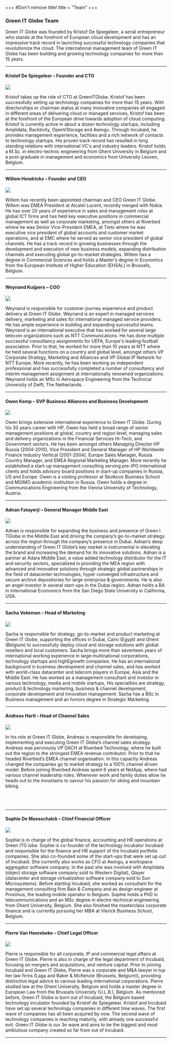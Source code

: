 +++
#Don't remove title!
title = "Team"
+++

### Green IT Globe Team

Green IT Globe was founded by Kristof De Spiegeleer, a serial entrepreneur who stands
at the forefront of European cloud development and has an impressive track record in launching
successful technology companies that revolutionize the cloud. The international management
team of Green IT Globe has been building and growing technology companies for more than
15 years.

----------------

#### Kristof De Spiegeleer – Founder and CTO


![](/images/team/kds.jpg)

Kristof takes up the role of CTO at GreenITGlobe. Kristof has been successfully setting up technology companies for more than 15 years. With directorships or chairman status at many innovative companies all engaged in different areas of delivering cloud or  managed services, Kristof has been at the forefront of the European drive towards adoption of cloud computing. Kristof is currently active in about a dozen technology startups, including Amplidata, Racktivity,
OpenVStorage and Awingu. Through Incubaid, he provides management experience, facilities and a rich network of contacts to technology startups. His proven track record has resulted in long standing relations with international VC's and industry leaders.
Kristof holds a M.Sc. in electro-technic engineering from Ghent University in Belgium and a post-graduate in management and economics from University Leuven, Belgium.

----------------------

#### Willem Hendrickx – Founder and CEO

![](/images/team/willem.jpg)

Willem has recently been appointed chairman and CEO Green IT Globe.
Willem was EMEA President at Alcatel Lucent, recently merged with Nokia. He has over 20 years of experience in sales and management  roles at global ICT firms and has held key executive  positions in commercial management as well as corporate marketing, amongst others at Riverbed where he was Senior Vice-President EMEA, at Tieto where he was executive vice president of global accounts and
customer market operations, and at EMC where he served as senior vice president of global channels. He has a track record in growing businesses through the development and execution of new business models, expanding distribution channels and executing global go-to-market strategies.
Willem has a degree in Commercial Sciences and holds a Master’s degree in Economics from the European Institute of Higher Education (EHSAL) in Brussels, Belgium.

----------------------------

#### Weynand Kuijpers – COO

![](/images/team/weynand.jpg)

Weynand is responsible for customer journey experience and product delivery at Green IT Globe. Weynand is an expert in managed services delivery, marketing and sales for international managed service providers. He has ample experience in building and expanding successful teams.
Weynand is an international executive that has worked for several large telecom organizations such as NTT Communications. He has done multiple successful consultancy assignments for UEFA, Europe's leading football association. Prior to that, he worked for more than 10 years at NTT where he held several functions on a country and global level, amongst others VP Corporate Strategy, Marketing and Alliances and VP Global IP Network for NTT Europe.
More recently, he has been working as independent professional and has successfully completed a number of consultancy and interim management assignment at internationally renowned organizations.
Weynand holds an MSc in Aerospace Engineering from the Technical University of Delft, The Netherlands.


----------------------------

#### Owen Kemp – SVP Business Alliances and Business Development

![](/images/team/owen.jpg)

Owen brings extensive international experience to Green IT Globe. During his 30 years career with HP, Owen has held a broad range of senior management positions at global, country and region level, managing sales and delivery organizations in the Financial Services Hi-Tech, and Government sectors. He has been amongst others Managing Director HP Russia (2004-2010), Vice President and General Manager of HP Worldwide Finance Industry Vertical (2001-2004), Europe Sales Manager, Russia Country Manager, and  EMEA
Regional Marketing Manager.
More recently he established a start-up management consulting serving pre-IPO international clients and holds advisory board positions in start-up companies in Russia, US and Europe. Owen is a visiting professor at Skolkovo Business School and MGIMO academic institution in Russia.
Owen holds a degree in Communications Engineering from the Vienna University of Technology, Austria.


----------------------------


#### Adnan Fatayerji – General Manager Middle East

![](/images/team/adnan.jpg)

Adnan is responsible for expanding the business and presence of Green I TGlobe in  the  Middle East  and  driving  the  company’s  go-to-market strategy across the region through the company’s presence in Dubai. Adnan’s deep understanding of Green IT Globe’s key market is instrumental in elevating the brand and increasing the demand for its innovative solutions.
Adnan is a partner at Adara Middle East, a value added technology distributor for the IT and security sectors, specialized in providing  the
MEA region with advanced and innovative solutions through strategic global partnerships in the field of datacenter technologies, hyper converged infrastructure and secure archive depositories for large enterprise & governments. He is also an angel investor in several start-ups in the Dubai region.
Adnan holds a BA in International Economics from the San Diego State University in California, USA.



----------------------------


#### Sacha Vekeman – Head of Marketing

![](/images/team/sacha.jpg)

Sacha is responsible for strategy, go-to-market and product marketing at Green IT Globe, supporting the offices in Dubai, Caïro (Egypt) and Ghent (Belgium) to successfully deploy cloud and storage solutions with global resellers and local customers.
Sacha brings more than seventeen years of international working experience in large multinational corporations, technology startups and  highEgrowth  companies.  He  has  an  international  background  in business  development  and  channel  sales,  and  has  worked  with  world-class  datacenter  and  telecom  players  in  Europe,  Asia  and  the  Middle
East. He has worked as a management consultant and investor in various technology, media and mobile startups, His specialties are strategy, product & technology marketing, business & channel development, corporate development and innovation management.
Sacha has a BSc in Business management and an honors degree in Strategic Marketing.


----------------------------


#### Andreas Hartl – Head of Channel Sales

![](/images/team/andreas.jpg)

In his role at Green IT Globe, Andreas is responsible for developing, implementing and executing Green IT Globe’s channel sales strategy. Andreas was perviously VP DACH at Riverbed Technology, where he built out the region to the strongest EMEA revenue contributor. Prior to that he headed Riverbed’s EMEA channel organisation. In this capacity Andreas changed the companies go to market strategy to a 100% channel driven model. Before joining Riverbed Andreas spent 6 years at NetApp, where had various channel leadership roles. Whenever work and family duties allow he heads out to the mountains to savour his passion for skiing and mountain biking.
<br>
<br>
<br>
<br>



----------------------------

#### Sophie De Maesschalck – Chief Financial Officer

![](/images/team/sophie.jpg)

Sophie is in charge of the global finance, accounting and HR operations at Green ITG lobe.
Sophie   is   co-founder   of   the   technology   incubator   Incubaid   and responsible for the finance and HR support of the Incubaid portfolio companies. She also co-founded some of the start-ups that were set up out of Incubaid. She currently also works as CFO at Awingu, a workspace aggregator software company. In the past she was involved with Amplidata (object storage software company sold to Western   Digital),   Qlayer   (datacenter and   storage   virtualization
software company sold to Sun Microsystems). Before starting Incubaid, she worked as consultant for the management consulting firm Bain & Company and as design engineer at Proximus, the leading mobile operator in Belgium.
Sophie holds a PhD in telecommunications   and   an   MSc   degree   in   electro-technical engineering from Ghent University, Belgium. She also finished the masterclass corporate finance and is currently pursuing her MBA at Vlerick Business School, Belgium.



----------------------------

#### Pierre Van Hoorebeke – Chief Legal Officer

![](/images/team/pierre.jpg)

Pierre is responsible for all corporate, IP and commercial legal affairs at Green IT Globe.
Pierre is also in charge of the legal department of Incubaid, focusing  on mergers and acquisitions, and venture capital. Prior to joining Incubaid and Green IT Globe, Pierre was a corporate and M&A lawyer in top tier law firms (Laga and Baker & McKenzie (Brussels, Belgium)), providing distinctive legal advice to various leading international corporations.
Pierre studied law at the Ghent University, Belgium and holds a master degree in European Law from the Brussels University (U.L.B.), Belgium.
As mentioned before, Green IT Globe is born out of Incubaid, the Belgium based technology incubator founded by Kristof de Spiegeleer.
Kristof and Incubaid have set up several technology companies in different time waves. The first wave of companies has all been acquired by now. The second wave of technology companies is reaching maturity, with already one successful exit. Green IT Globe is our 3e wave and aims to be the biggest and most ambiutous company created so far from out of Incubaid.


----------------------------
